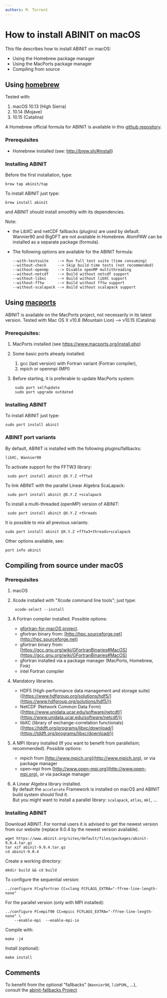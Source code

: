 ```yaml
---
authors: M. Torrent
---
```


# How to install ABINIT on macOS

This file describes how to install ABINIT on macOS:

 - Using the Homebrew package manager
 - Using the MacPorts package manager
 - Compiling from source

## Using [homebrew](http://brew.sh)

Tested with:

1. macOS 10.13 (High Sierra)
2. 10.14 (Mojave)
3. 10.15 (Catalina)

A Homebrew official formula for ABINIT is available in this [github repository](https://github.com/abinit/homebrew-tap).

### Prerequisites

- Homebrew installed (see: <http://brew.sh/#install>)

### Installing ABINIT

Before the first installation, type:

    brew tap abinit/tap

To install ABINIT just type:

    brew install abinit

and ABINIT should install smoothly with its dependencies.

Note:

* the LibXC and netCDF fallbacks (plugins) are used by default.
  Wannier90 and BigDFT are not available in Homebrew.
  AtomPAW can be installed as a separate package (formula).

* The following options are available for the ABINIT formula:

      --with-testsuite    --> Run full test suite (time consuming)
      --without-check     --> Skip build-time tests (not recommended)
      --without-openmp    --> Disable openMP multithreading
      --without-netcdf    --> Build without netcdf support
      --without-libxc     --> Build without libXC support
      --without-fftw      --> Build without fftw support
      --without-scalapack --> Build without scalapack support

## Using [macports](http://www.macports.org)

ABINIT is available on the MacPorts project, not necessarily in its latest version.
Tested with Mac OS X v10.8 (Mountain Lion) --> v10.15 (Catalina)

### Prerequisites:

1. MacPorts installed (see <https://www.macports.org/install.php>)

2. Some basic ports already installed:

    1. gcc (last version) with Fortran variant (Fortran compiler),
    2. mpich or openmpi (MPI)

3. Before starting, it is preferable to update MacPorts system:

        sudo port selfupdate
        sudo port upgrade outdated

### Installing ABINIT

To install ABINIT just type:

    sudo port install abinit

### ABINIT port variants

By default, ABINIT is installed with the following plugins/fallbacks:

    libXC, Wannier90

To activate support for the FFTW3 library:

     sudo port install abinit @X.Y.Z +fftw3

To link ABINIT with the parallel Linear Algebra ScaLapack:

     sudo port install abinit @X.Y.Z +scalapack

To install a multi-threaded (openMP) version of ABINIT:

     sudo port install abinit @X.Y.Z +threads

It is possible to mix all previous variants:

    sudo port install abinit @X.Y.Z +fftw3+threads+scalapack

Other options available, see:

    port info abinit

## Compiling from source under macOS

### Prerequisites

1. macOS

2. Xcode installed with "Xcode command line tools"; just type:

        xcode-select --install

3. A Fortran compiler installed. Possible options:

      - [gfortran-for-macOS project](https://github.com/fxcoudert/gfortran-for-macOS/releases).
      - gfortran binary from: [http://hpc.sourceforge.net](http://hpc.sourceforge.net)
      - gfortran binary from: [https://gcc.gnu.org/wiki/GFortranBinaries#MacOS](https://gcc.gnu.org/wiki/GFortranBinaries#MacOS)
      - gfortran installed via a package manager (MacPorts, Homebrew, Fink)
      - intel Fortran compiler

4. Mandatory libraries.

      - HDF5 (High-performance data management and storage suite) ([https://www.hdfgroup.org/solutions/hdf5/](https://www.hdfgroup.org/solutions/hdf5/))
      - NetCDF (Network Common Data Form) ([https://www.unidata.ucar.edu/software/netcdf/](https://www.unidata.ucar.edu/software/netcdf/))
      - libXC (library of exchange-correlation functionals) ([https://tddft.org/programs/libxc/download/](https://tddft.org/programs/libxc/download/))

5. A MPI library installed  (If you want to benefit from parallelism; recommended).
   Possible options:

      - mpich from [http://www.mpich.org](http://www.mpich.org), or via package manager
      - open-mpi from [http://www.open-mpi.org](http://www.open-mpi.org), or via package manager

6. A Linear Algebra library installed.<br />
  By default the `accelerate` Framework is installed on macOS
  and ABINIT build system should find it.<br />
  But you might want to install a parallel library: `scalapack`, `atlas`, `mkl`, ...

### Installing ABINIT

Download ABINIT. 
For normal users it is advised to get the newest version from our website (replace 9.0.4 by the newest version available).

    wget https://www.abinit.org/sites/default/files/packages/abinit-9.0.4.tar.gz
    tar xzf abinit-9.0.4.tar.gz
    cd abinit-9.0.4

Create a working directory:

    mkdir build && cd build

To configure the sequential version:

    ../configure FC=gfortran CC=clang FCFLAGS_EXTRA="-ffree-line-length-none"

For the parallel version (only with MPI installed):

    ../configure FC=mpif90 CC=mpicc FCFLAGS_EXTRA="-ffree-line-length-none" \
        --enable-mpi  --enable-mpi-io

Compile with:

    make -j4

Install (optional):

    make install

## Comments

To benefit from the optional "fallbacks" (`Wannier90`, `libPSML`, ...),<br />
consult the [abinit-fallbacks Project](https://gitlab.abinit.org/buildbot/abinit-fallbacks)
